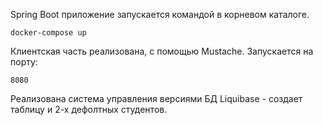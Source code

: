 Spring Boot приложение запускается командой в корневом каталоге.
```
docker-compose up
```
Клиентская часть реализована, с помощью Mustache.
Запускается на порту:
```
8080
```
Реализована система управления версиями БД Liquibase - создает таблицу и 2-х дефолтных студентов.
